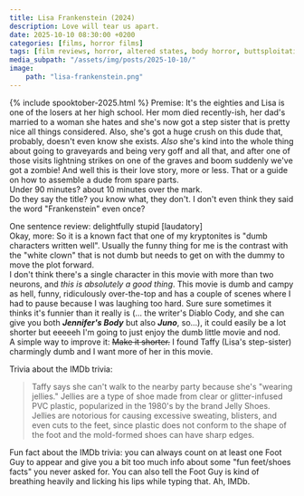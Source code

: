 ```yaml
---
title: Lisa Frankenstein (2024)
description: Love will tear us apart.
date: 2025-10-10 08:30:00 +0200
categories: [films, horror films]
tags: [film reviews, horror, altered states, body horror, buttsploitation, cool weird crap, high heels and leather, horror comedy, romcom, the writer's barely-disguised fetish, vhs nostalgia, why would you touch that, spooktober 2025, they don't say the title]
media_subpath: "/assets/img/posts/2025-10-10/"
image:
    path: "lisa-frankenstein.png"
---
```

{% include spooktober-2025.html %}
<span class="reviewsection">Premise:</span> It's the eighties and Lisa is one of the losers at her high school. Her mom died recently-ish, her dad's married to a woman she hates and she's now got a step sister that is pretty nice all things considered. Also, she's got a huge crush on this dude that, probably, doesn't even know she exists. *Also* she's kind into the whole thing about going to graveyards and being very goff and all that, and after one of those visits lightning strikes on one of the graves and boom suddenly we've got a zombie! And well this is their love story, more or less. That or a guide on how to assemble a dude from spare parts.<br/>
<span class="reviewsection">Under 90 minutes?</span> about 10 minutes over the mark.<br/>
<span class="reviewsection">Do they say the title?</span> you know what, they don't. I don't even think they said the word "Frankenstein" even once?

<span class="reviewsection">One sentence review:</span> delightfully stupid [laudatory]<br/>
<span class="reviewsection">Okay, more:</span> So it is a known fact that one of my kryptonites is "dumb characters written well". Usually the funny thing for me is the contrast with the "white clown" that is not dumb but needs to get on with the dummy to move the plot forward.<br/>I don't think there's a single character in this movie with more than two neurons, and *this is absolutely a good thing*. This movie is dumb and campy as hell, funny, ridiculously over-the-top and has a couple of scenes where I had to pause because I was laughing too hard. Sure sure sometimes it thinks it's funnier than it really is (... the writer's Diablo Cody, and she can give you both ***Jennifer's Body*** but also ***Juno***, so...), it could easily be a lot shorter but eeeeeh I'm going to just enjoy the dumb little movie and nod.<br/>
<span class="reviewsection">A simple way to improve it:</span> ~~Make it shorter.~~ I found Taffy (Lisa's step-sister) charmingly dumb and I want more of her in this movie.

<span class="reviewsection">Trivia about the IMDb trivia:</span>
> Taffy says she can't walk to the nearby party because she's "wearing jellies." Jellies are a type of shoe made from clear or glitter-infused PVC plastic, popularized in the 1980's by the brand Jelly Shoes. Jellies are notorious for causing excessive sweating, blisters, and even cuts to the feet, since plastic does not conform to the shape of the foot and the mold-formed shoes can have sharp edges.

Fun fact about the IMDb trivia: you can always count on at least one Foot Guy to appear and give you a bit too much info about some "fun feet/shoes facts" you never asked for. You can also tell the Foot Guy is kind of breathing heavily and licking his lips while typing that. Ah, IMDb.
